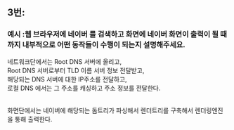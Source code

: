 ## 3번:
### 예시 :웹 브라우저에 네이버 를 검색하고 화면에 네이버 화면이 출력이 될 때 까지 내부적으로 어떤 동작들이 수행이 되는지 설명해주세요.

네트워크단에서는 Root DNS 서버에 올리고,
<br/>
Root DNS 서버로부터 TLD 이름 서버 정보 전달받고,
<br/>
해당되는 DNS 서버에 대한 IP주소를 전달하고,
<br/>
로컬 DNS 에서는 그 주소를 캐싱하고 주소 정보를 전달한다.

<br/>
화면단에서는 네이버에 해당되는 돔트리가 파싱해서 렌더트리를 구축해서 렌더링엔진을 통해 출력한다.